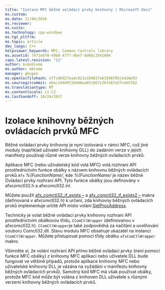 ```yaml
---
title: "Izolace MFC běžné ovládací prvky knihovny | Microsoft Docs"
ms.custom: 
ms.date: 11/04/2016
ms.reviewer: 
ms.suite: 
ms.technology: cpp-windows
ms.tgt_pltfrm: 
ms.topic: article
dev_langs: C++
helpviewer_keywords: MFC, Common Controls library
ms.assetid: 7471e6f0-49b0-47f7-86e7-8d6bc3541694
caps.latest.revision: "11"
author: mikeblome
ms.author: mblome
manager: ghogen
ms.openlocfilehash: effc8b927aadc821e189837ab3506f05cb426e93
ms.sourcegitcommit: ebec1d449f2bd98aa851667c2bfeb7e27ce657b2
ms.translationtype: MT
ms.contentlocale: cs-CZ
ms.lasthandoff: 10/24/2017
---
```

# <a name="isolation-of-the-mfc-common-controls-library"></a>Izolace knihovny běžných ovládacích prvků MFC
Běžné ovládací prvky knihovny je nyní izolovaná v rámci MFC, což jiné moduly (například uživatel knihovny DLL) do zadáním verze v jejich manifesty používají různé verze knihovny běžných ovládacích prvků.  
  
 Aplikace MFC (nebo uživatelský kód volá MFC) volá rozhraní API prostřednictvím funkce obálky s názvem knihovnu běžných ovládacích prvků `Afx` *%{FunctionName/*, kde *%{FunctionName/* je název běžné Ovládací prvky rozhraní API. Tyto funkce obálky jsou definovány v afxcomctl32.h a afxcomctl32.inl.  
  
 Můžete použít [afx_comctl32_if_exists –](reference/run-time-object-model-services.md#afx_comctl32_if_exists) a [afx_comctl32_if_exists2 –](reference/run-time-object-model-services.md#afx_comctl32_if_exists2) makra (definovaná v afxcomctl32.h) k určení, zda knihovny běžných ovládacích prvků implementuje určité API místo volání [GetProcAddress](../build/getprocaddress.md).  
  
 Technicky je volat běžné ovládací prvky knihovny rozhraní API prostřednictvím obálkovou třídu, `CComCtlWrapper` (definovanou v afxcomctl32.h). `CComCtlWrapper`je také zodpovědná za načítání a uvolňování souboru Comctl32.dll. Stavu modulu MFC obsahuje ukazatel na instanci `CComCtlWrapper`. Můžete přistupovat pomocí třídy obálku `afxComCtlWrapper` makro.  
  
 Všimněte si, že volání rozhraní API přímo běžné ovládací prvky (není pomocí funkce MFC obálky) z knihovny MFC aplikaci nebo uživatele DLL bude fungovat ve většině případů, protože aplikace knihovny MFC nebo uživatelské knihovny DLL je vázána na vyžádání v manifestu knihovny běžných ovládacích prvků). Samotný kód MFC má však používat obálky, protože MFC kód může být volána z knihoven DLL uživatele s různými verzemi knihovny běžných ovládacích prvků.

